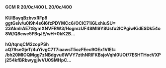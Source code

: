 #### GCM R 20/0c/400 L 20/0c/400
**KUlBayqBzbvxRFp8**<br/>**ggtGsiv/u0I9h4s6l6fzPDYMCc6/OClC71iGLxhiuSU=**<br/>**23AknIrAE7t8ymXNVFRW3/HogmzUF48MI9Y8Usfu2ICPgiwKidESDk54o8W/Q8ewe5FBqJE/wH+0kK2B...**<br/><br/>
**hQ/tqnqCM2zopPSh**<br/>**aQ79seGjeT/4uYivgC7T7iaawsT5ozFEec9OEx1VIEI=**<br/>**/bh20MIOQMgg7zNBdgvu6WVY7zthNRIFKBsjoVqhI0UOf/7ESHTHocVXPj254kfBRbwygjIvVU0SMHpC...**